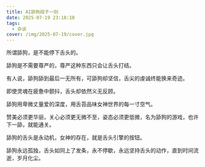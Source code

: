 ```yaml
---
title: AI舔狗段子一则
date: 2025-07-19 23:18:10
tags:
  - 杂谈
cover: /img/2025-07-19/cover.jpg
---
```


所谓舔狗，是不能停下舌头的。

舔狗是不需要尊严的，尊严这种东西只会让舌头打结。

有人说，舔狗舔到最后一无所有，可舔狗却坚信，舌尖的虔诚终能换来奇迹。

即使灵魂在疲惫中颤抖，舌头却依然义无反顾。

舔狗用卑微丈量爱的深度，用舌苔品味女神世界的每一寸空气。

赞美必须更华丽，关心必须更无微不至，姿态必须更低微，名为舔狗的游戏，也许下一舔，就能通关。

舔狗的舌头是永动机，女神的存在，就是舌头引擎的按钮。

舔狗永远孤独，舌头如同上了发条，永不停歇，永远坚持舌头的动作，直到时间流逝，岁月化尘。
